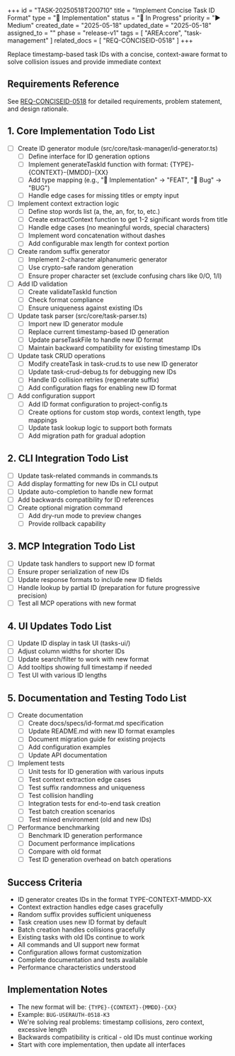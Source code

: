 +++
id = "TASK-20250518T200710"
title = "Implement Concise Task ID Format"
type = "🚀 Implementation"
status = "🔵 In Progress"
priority = "▶️ Medium"
created_date = "2025-05-18"
updated_date = "2025-05-18"
assigned_to = ""
phase = "release-v1"
tags = [ "AREA:core", "task-management" ]
related_docs = [ "REQ-CONCISEID-0518" ]
+++

Replace timestamp-based task IDs with a concise, context-aware format to solve collision issues and provide immediate context

## Requirements Reference

See [REQ-CONCISEID-0518](/tasks/planning/proposals/REQ-CONCISEID-0518.md) for detailed requirements, problem statement, and design rationale.

## 1. Core Implementation Todo List

- [ ] Create ID generator module (src/core/task-manager/id-generator.ts)
  - [ ] Define interface for ID generation options
  - [ ] Implement generateTaskId function with format: {TYPE}-{CONTEXT}-{MMDD}-{XX}
  - [ ] Add type mapping (e.g., "🚀 Implementation" → "FEAT", "🐛 Bug" → "BUG")
  - [ ] Handle edge cases for missing titles or empty input

- [ ] Implement context extraction logic
  - [ ] Define stop words list (a, the, an, for, to, etc.)
  - [ ] Create extractContext function to get 1-2 significant words from title
  - [ ] Handle edge cases (no meaningful words, special characters)
  - [ ] Implement word concatenation without dashes
  - [ ] Add configurable max length for context portion

- [ ] Create random suffix generator
  - [ ] Implement 2-character alphanumeric generator
  - [ ] Use crypto-safe random generation
  - [ ] Ensure proper character set (exclude confusing chars like 0/O, 1/l)

- [ ] Add ID validation
  - [ ] Create validateTaskId function
  - [ ] Check format compliance
  - [ ] Ensure uniqueness against existing IDs

- [ ] Update task parser (src/core/task-parser.ts)
  - [ ] Import new ID generator module
  - [ ] Replace current timestamp-based ID generation
  - [ ] Update parseTaskFile to handle new ID format
  - [ ] Maintain backward compatibility for existing timestamp IDs

- [ ] Update task CRUD operations
  - [ ] Modify createTask in task-crud.ts to use new ID generator
  - [ ] Update task-crud-debug.ts for debugging new IDs
  - [ ] Handle ID collision retries (regenerate suffix)
  - [ ] Add configuration flags for enabling new ID format

- [ ] Add configuration support
  - [ ] Add ID format configuration to project-config.ts
  - [ ] Create options for custom stop words, context length, type mappings
  - [ ] Update task lookup logic to support both formats
  - [ ] Add migration path for gradual adoption

## 2. CLI Integration Todo List

- [ ] Update task-related commands in commands.ts
- [ ] Add display formatting for new IDs in CLI output
- [ ] Update auto-completion to handle new format
- [ ] Add backwards compatibility for ID references
- [ ] Create optional migration command
  - [ ] Add dry-run mode to preview changes
  - [ ] Provide rollback capability

## 3. MCP Integration Todo List

- [ ] Update task handlers to support new ID format
- [ ] Ensure proper serialization of new IDs
- [ ] Update response formats to include new ID fields
- [ ] Handle lookup by partial ID (preparation for future progressive precision)
- [ ] Test all MCP operations with new format

## 4. UI Updates Todo List

- [ ] Update ID display in task UI (tasks-ui/)
- [ ] Adjust column widths for shorter IDs
- [ ] Update search/filter to work with new format
- [ ] Add tooltips showing full timestamp if needed
- [ ] Test UI with various ID lengths

## 5. Documentation and Testing Todo List

- [ ] Create documentation
  - [ ] Create docs/specs/id-format.md specification
  - [ ] Update README.md with new ID format examples
  - [ ] Document migration guide for existing projects
  - [ ] Add configuration examples
  - [ ] Update API documentation

- [ ] Implement tests
  - [ ] Unit tests for ID generation with various inputs
  - [ ] Test context extraction edge cases
  - [ ] Test suffix randomness and uniqueness
  - [ ] Test collision handling
  - [ ] Integration tests for end-to-end task creation
  - [ ] Test batch creation scenarios
  - [ ] Test mixed environment (old and new IDs)

- [ ] Performance benchmarking
  - [ ] Benchmark ID generation performance
  - [ ] Document performance implications
  - [ ] Compare with old format
  - [ ] Test ID generation overhead on batch operations

## Success Criteria

- ID generator creates IDs in the format TYPE-CONTEXT-MMDD-XX
- Context extraction handles edge cases gracefully
- Random suffix provides sufficient uniqueness
- Task creation uses new ID format by default
- Batch creation handles collisions gracefully
- Existing tasks with old IDs continue to work
- All commands and UI support new format
- Configuration allows format customization
- Complete documentation and tests available
- Performance characteristics understood

## Implementation Notes

- The new format will be: `{TYPE}-{CONTEXT}-{MMDD}-{XX}`
- Example: `BUG-USERAUTH-0518-K3`
- We're solving real problems: timestamp collisions, zero context, excessive length
- Backwards compatibility is critical - old IDs must continue working
- Start with core implementation, then update all interfaces

